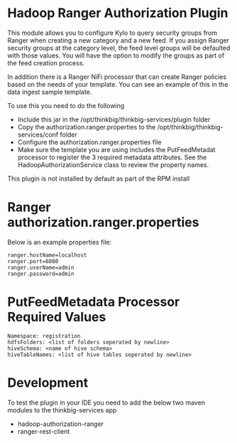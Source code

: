 Hadoop Ranger Authorization Plugin
====
This module allows you to configure Kylo to query security groups from Ranger when creating a new category and a new feed. If you
assign Ranger security groups at the category level, the feed level groups will be defaulted with those values. You will have the option to modify the groups
as part of the feed creation process.

In addition there is a Ranger NiFi processor that can create Ranger policies based on the needs of your template. You can
see an example of this in the data ingest sample template.

To use this you need to do the following
* Include this jar in the /opt/thinkbig/thinkbig-services/plugin folder
* Copy the authorization.ranger.properties to the /opt/thinkbig/thinkbig-services/conf folder
* Configure the authorization.ranger.properties file
* Make sure the template you are using includes the PutFeedMetadat processor to register the 3 required
metadata attributes. See the HadoopAuthorizationService class to review the property names.

This plugin is not installed by default as part of the RPM install

Ranger authorization.ranger.properties
===
Below is an example properties file:

```
ranger.hostName=localhost
ranger.port=6080
ranger.userName=admin
ranger.password=admin
```

PutFeedMetadata Processor Required Values
===
```
Namespace: registration
hdfsFolders: <list of folders seperated by newline>
hiveSchema: <name of hive schema>
hiveTableNames: <list of hive tables seperated by newline>

```

Development
===
To test the plugin in your IDE you need to add the below two maven modules to the thinkbig-services app

* hadoop-authorization-ranger
* ranger-rest-client
